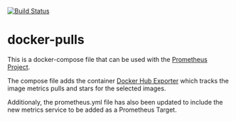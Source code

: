 [![Build Status](https://travis-ci.org/vegasbrianc/docker-pulls.svg?branch=master)](https://travis-ci.org/vegasbrianc/docker-pulls)

# docker-pulls
This is a docker-compose file that can be used with the [Prometheus Project](https://github.com/vegasbrianc/prometheus).

The compose file adds the container [Docker Hub Exporter](https://hub.docker.com/r/infinityworks/docker-hub-exporter) which tracks the image metrics pulls and stars for the selected images. 

Additionaly, the prometheus.yml file has also been updated to include the new metrics service to be added as a Prometheus Target.
